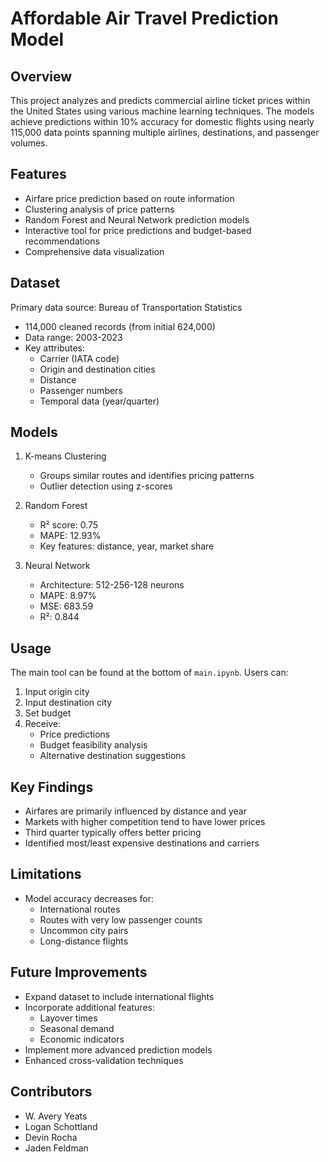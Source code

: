 # Affordable Air Travel Prediction Model

## Overview
This project analyzes and predicts commercial airline ticket prices within the United States using various machine learning techniques. The models achieve predictions within 10% accuracy for domestic flights using nearly 115,000 data points spanning multiple airlines, destinations, and passenger volumes.

## Features
- Airfare price prediction based on route information
- Clustering analysis of price patterns
- Random Forest and Neural Network prediction models
- Interactive tool for price predictions and budget-based recommendations
- Comprehensive data visualization

## Dataset
Primary data source: Bureau of Transportation Statistics
- 114,000 cleaned records (from initial 624,000)
- Data range: 2003-2023
- Key attributes:
  - Carrier (IATA code)
  - Origin and destination cities
  - Distance
  - Passenger numbers
  - Temporal data (year/quarter)

## Models
1. K-means Clustering
   - Groups similar routes and identifies pricing patterns
   - Outlier detection using z-scores

2. Random Forest
   - R² score: 0.75
   - MAPE: 12.93%
   - Key features: distance, year, market share

3. Neural Network
   - Architecture: 512-256-128 neurons
   - MAPE: 8.97%
   - MSE: 683.59
   - R²: 0.844

## Usage
The main tool can be found at the bottom of `main.ipynb`. Users can:
1. Input origin city
2. Input destination city
3. Set budget
4. Receive:
   - Price predictions
   - Budget feasibility analysis
   - Alternative destination suggestions

## Key Findings
- Airfares are primarily influenced by distance and year
- Markets with higher competition tend to have lower prices
- Third quarter typically offers better pricing
- Identified most/least expensive destinations and carriers

## Limitations
- Model accuracy decreases for:
  - International routes
  - Routes with very low passenger counts
  - Uncommon city pairs
  - Long-distance flights

## Future Improvements
- Expand dataset to include international flights
- Incorporate additional features:
  - Layover times
  - Seasonal demand
  - Economic indicators
- Implement more advanced prediction models
- Enhanced cross-validation techniques

## Contributors
- W. Avery Yeats
- Logan Schottland
- Devin Rocha
- Jaden Feldman